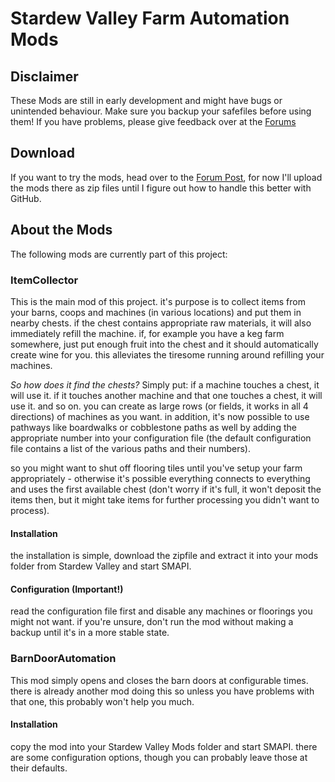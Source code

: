 # Stardew Valley Farm Automation Mods

## Disclaimer
These Mods are still in early development and might have bugs or unintended behaviour. Make sure you backup your safefiles before using them!
If you have problems, please give feedback over at the [Forums](http://community.playstarbound.com/threads/alpha-farmautomation-mods-for-smapi-0-39-2.111931)

## Download
If you want to try the mods, head over to the [Forum Post](http://community.playstarbound.com/threads/alpha-farmautomation-mods-for-smapi-0-39-2.111931), for now I'll upload the mods there as zip files until I figure out how to handle this better with GitHub.

## About the Mods
The following mods are currently part of this project:

### ItemCollector
This is the main mod of this project. it's purpose is to collect items from your barns, coops and machines (in various locations) and put them in nearby chests.
if the chest contains appropriate raw materials, it will also immediately refill the machine. if, for example you have a keg farm somewhere, just put enough fruit into the chest
and it should automatically create wine for you. this alleviates the tiresome running around refilling your machines.

*So how does it find the chests?* Simply put: if a machine touches a chest, it will use it. if it touches another machine and that one touches a chest, it will use it.
and so on. you can create as large rows (or fields, it works in all 4 directions) of machines as you want. in addition, it's now possible to use pathways like 
boardwalks or cobblestone paths as well by adding the appropriate number into your configuration file (the default configuration file contains a list of the various paths and their numbers).

so you might want to shut off flooring tiles until you've setup your farm appropriately - otherwise it's possible everything connects to everything and uses the first available chest
(don't worry if it's full, it won't deposit the items then, but it might take items for further processing you didn't want to process).

#### Installation
the installation is simple, download the zipfile and extract it into your mods folder from Stardew Valley and start SMAPI.

#### Configuration (Important!)
read the configuration file first and disable any machines or floorings you might not want. if you're unsure, don't run the mod without making a backup until it's in a more stable state.

### BarnDoorAutomation
This mod simply opens and closes the barn doors at configurable times. there is already another mod doing this so unless you have problems with that one, this probably won't help you much.

#### Installation
copy the mod into your Stardew Valley Mods folder and start SMAPI.
there are some configuration options, though you can probably leave those at their defaults.